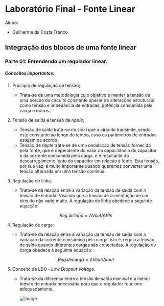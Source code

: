 # Laboratório Final - **Fonte Linear**
Aluno: 
* Guilherme da Costa Franco

## Integração dos blocos de uma fonte linear

### Parte 01: Entendendo um regulador linear.

##### Conceitos importantes:

1. Princípio de regulação de tensão;
   - Trata-se de uma metodologia cujo objetivo é manter a tensão de uma porção do circuito constante apesar de alterações estruturais como tensão e impedância de entradas, potência consumida pela carga e outros.

2. Tensão de saída e tensão de _ripple_;
   - Tensão de saída trata-se do sinal que o circuito transmite, sendo este constante ao longo do tempo, caso os parâmetros de entradas estejam de acordo.
   - Tensão de _ripple_ trata-se de uma ondulação de tensão fornecida pela fonte, que é dependente do valor da capacitância do capacitor e da corrente consumida pela carga. e é resultante do descarregamento lento do capacitor em relação à fonte. Esta tensão, por sua vez, é muito importante quando queremos converter uma tensão alternada em uma tensão contínua. 

3. Regulação de linha;
   - Trata-se da relação entre a variação da tensão de saída com a tensão de entrada. Visando que a tensão de alimentação de um circuito não varie muito. A regulação de linha obedece a seguinte equação:
   ```math
   Reg. de linha = ∆Vout/∆VIn
   ```
4. Regulação de carga;
   - Trata-se da relação entre a variação da tensão de saída com a variação da corrente consumida pela carga, isto é, regula a tensão de saída quando diferentes cargas são conectadas. A regulação de carga obedece a seguinte equação:
   ```math
   Reg. de carga = ∆Vout/∆Iout
   ```
5. Conceito de LDO - _Low Dropout Voltage_.
   - Trata-se da diferença entre a tensão de saída nominal e a menor tensão de entrada necessária para que o regulador funcione adequadamente.

      ![image](https://user-images.githubusercontent.com/61738767/116453173-efceb800-a834-11eb-93c6-2fad0c222fe2.png)

